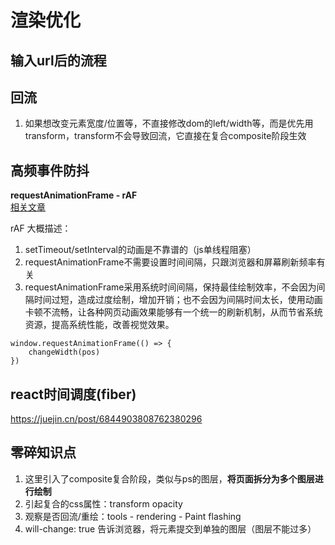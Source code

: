 # 渲染优化

## 输入url后的流程

## 回流
1. 如果想改变元素宽度/位置等，不直接修改dom的left/width等，而是优先用transform，transform不会导致回流，它直接在复合composite阶段生效

## 高频事件防抖
**requestAnimationFrame - rAF**  
[相关文章]("https://zhuanlan.zhihu.com/p/31877690")

rAF 大概描述：
1. setTimeout/setInterval的动画是不靠谱的（js单线程阻塞）
2. requestAnimationFrame不需要设置时间间隔，只跟浏览器和屏幕刷新频率有关
3. requestAnimationFrame采用系统时间间隔，保持最佳绘制效率，不会因为间隔时间过短，造成过度绘制，增加开销；也不会因为间隔时间太长，使用动画卡顿不流畅，让各种网页动画效果能够有一个统一的刷新机制，从而节省系统资源，提高系统性能，改善视觉效果。

```
window.requestAnimationFrame(() => {
    changeWidth(pos)
})
```

## react时间调度(fiber)
https://juejin.cn/post/6844903808762380296


## 零碎知识点
1. 这里引入了composite复合阶段，类似与ps的图层，**将页面拆分为多个图层进行绘制**
2. 引起复合的css属性：transform opacity
3. 观察是否回流/重绘：tools - rendering - Paint flashing
4. will-change: true 告诉浏览器，将元素提交到单独的图层（图层不能过多）